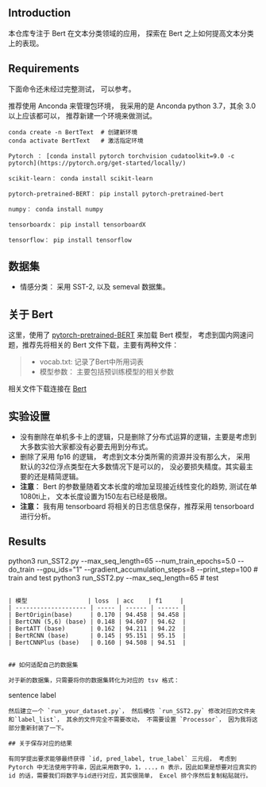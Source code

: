 ## Introduction

本仓库专注于 Bert  在文本分类领域的应用， 探索在 Bert 之上如何提高文本分类上的表现。

## Requirements

下面命令还未经过完整测试， 可以参考。

推荐使用 Anconda 来管理包环境， 我采用的是 Anconda python 3.7，其余 3.0 以上应该都可以， 推荐新建一个环境来做测试。

```
conda create -n BertText  # 创建新环境
conda activate BertText   # 激活指定环境

Pytorch ： [conda install pytorch torchvision cudatoolkit=9.0 -c pytorch](https://pytorch.org/get-started/locally/)

scikit-learn： conda install scikit-learn

pytorch-pretrained-BERT： pip install pytorch-pretrained-bert

numpy： conda install numpy

tensorboardx： pip install tensorboardX

tensorflow： pip install tensorflow
```

## 数据集

- 情感分类： 采用 SST-2, 以及 semeval 数据集。

## 关于 Bert 

这里，使用了 [pytorch-pretrained-BERT](https://github.com/huggingface/pytorch-pretrained-BERT) 来加载 Bert 模型， 考虑到国内网速问题，推荐先将相关的 Bert 文件下载，主要有两种文件：
> - vocab.txt: 记录了Bert中所用词表
> - 模型参数： 主要包括预训练模型的相关参数

相关文件下载连接在 [Bert](./Bert.md)

## 实验设置

- 没有删除在单机多卡上的逻辑，只是删除了分布式运算的逻辑，主要是考虑到大多数实验大家都没有必要去用到分布式。
- 删除了采用 fp16 的逻辑， 考虑到文本分类所需的资源并没有那么大， 采用 默认的32位浮点类型在大多数情况下是可以的， 没必要损失精度。其实最主要的还是精简逻辑。
- **注意**： Bert 的参数量随着文本长度的增加呈现接近线性变化的趋势, 测试在单1080ti上， 文本长度设置为150左右已经是极限。
- **注意：** 我有用 tensorboard 将相关的日志信息保存，推荐采用 tensorboard 进行分析。


## Results

python3 run_SST2.py --max_seq_length=65 --num_train_epochs=5.0 --do_train --gpu_ids="1" --gradient_accumulation_steps=8 --print_step=100  # train and test
python3 run_SST2.py --max_seq_length=65   # test
```

| 模型                 | loss  | acc    | f1     |
| -------------------- | ----- | ------ | ------ |
| BertOrigin(base)     | 0.170 | 94.458 | 94.458 |
| BertCNN (5,6) (base) | 0.148 | 94.607 | 94.62  |
| BertATT (base)       | 0.162 | 94.211 | 94.22  |
| BertRCNN (base)      | 0.145 | 95.151 | 95.15  |
| BertCNNPlus (base)   | 0.160 | 94.508 | 94.51  |


## 如何适配自己的数据集

对于新的数据集，只需要将你的数据集转化为对应的 tsv 格式：
```
sentence label
```
然后建立一个 `run_your_dataset.py`， 然后模仿 `run_SST2.py` 修改对应的文件夹和`label_list`， 其余的文件完全不需要改动， 不需要设置 `Processor`， 因为我将这部分重新封装了一下。

## 关于保存对应的结果

有同学提出要求能够最终获得 `id, pred_label, true_label` 三元组， 考虑到 Pytorch 中无法使用字符串，因此采用数字0，1，...，n 表示，因此如果是想要对应真实的 id 的话，需要我们将数字与id进行对应，其实很简单， Excel 排个序然后复制粘贴就行。








